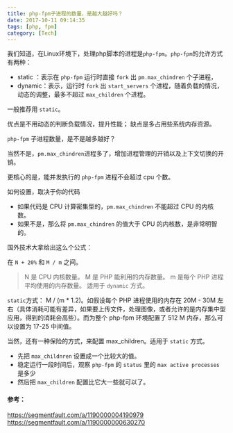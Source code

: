 ```yaml
---
title: php-fpm子进程的数量，是越大越好吗？
date: 2017-10-11 09:14:35
tags: [php, fpm]
category: [Tech]
---
```


我们知道，在Linux环境下，处理php脚本的进程是`php-fpm`。`php-fpm`的允许方式有两种：
* static ：表示在 `php-fpm` 运行时直接 `fork` 出 `pm.max_chindren` 个子进程，
* dynamic：表示，运行时 `fork` 出 `start_servers` 个进程，随着负载的情况，动态的调整，最多不超过 `max_children` 个进程。
<!--more-->

一般推荐用 `static`。

优点是不用动态的判断负载情况，提升性能；
缺点是多占用些系统内存资源。

`php-fpm` 子进程数量，是不是越多越好？

当然不是，`pm.max_chindren`进程多了，增加进程管理的开销以及上下文切换的开销。

更核心的是，能并发执行的 `php-fpm` 进程不会超过 cpu 个数。

如何设置，取决于你的代码

* 如果代码是 CPU 计算密集型的，`pm.max_chindren` 不能超过 CPU 的内核数。
* 如果不是，那么将 `pm.max_chindren` 的值大于 CPU 的内核数，是非常明智的。


国外技术大拿给出这么个公式：

在 `N + 20%` 和 `M / m` 之间。
> N 是 CPU 内核数量。
> M 是 PHP 能利用的内存数量。
> m 是每个 PHP 进程平均使用的内存数量。
适用于 `dynamic` 方式。

`static`方式： M / (m * 1.2)。如假设每个 PHP 进程使用的内存在 20M - 30M 左右（具体消耗可能有差异，如果要上传文件，处理图像，或者允许的是内存集中型应用，得到的消耗会高些）。而为整个 php-fpm 环境配置了 512 M 内存，那么可以设置为 17-25 中间值。

当然，还有一种保险的方式，来配置 max_children。适用于 `static` 方式。
* 先把 `max_childnren` 设置成一个比较大的值。
* 稳定运行一段时间后，观察 `php-fpm` 的 `status` 里的 `max active processes` 是多少
* 然后把 `max_children` 配置比它大一些就可以了。

#### 参考：
https://segmentfault.com/a/1190000004190979
https://segmentfault.com/a/1190000000630270
